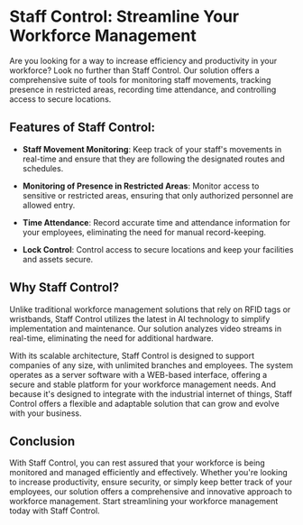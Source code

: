 # Staff Control: Streamline Your Workforce Management
Are you looking for a way to increase efficiency and productivity in your workforce? Look no further than Staff Control. Our solution offers a comprehensive suite of tools for monitoring staff movements, tracking presence in restricted areas, recording time attendance, and controlling access to secure locations.

## Features of Staff Control:
* **Staff Movement Monitoring**: Keep track of your staff's movements in real-time and ensure that they are following the designated routes and schedules.

* **Monitoring of Presence in Restricted Areas**: Monitor access to sensitive or restricted areas, ensuring that only authorized personnel are allowed entry.

* **Time Attendance**: Record accurate time and attendance information for your employees, eliminating the need for manual record-keeping.

* **Lock Control**: Control access to secure locations and keep your facilities and assets secure.

## Why Staff Control?
Unlike traditional workforce management solutions that rely on RFID tags or wristbands, Staff Control utilizes the latest in AI technology to simplify implementation and maintenance. Our solution analyzes video streams in real-time, eliminating the need for additional hardware.

With its scalable architecture, Staff Control is designed to support companies of any size, with unlimited branches and employees. The system operates as a server software with a WEB-based interface, offering a secure and stable platform for your workforce management needs. And because it's designed to integrate with the industrial internet of things, Staff Control offers a flexible and adaptable solution that can grow and evolve with your business.

## Conclusion
With Staff Control, you can rest assured that your workforce is being monitored and managed efficiently and effectively. Whether you're looking to increase productivity, ensure security, or simply keep better track of your employees, our solution offers a comprehensive and innovative approach to workforce management. Start streamlining your workforce management today with Staff Control.
